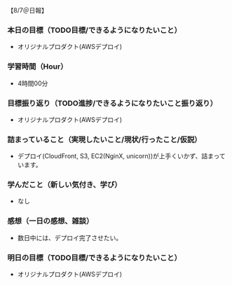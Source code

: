 【8/7＠日報】
### 本日の目標（TODO目標/できるようになりたいこと）
- オリジナルプロダクト(AWSデプロイ)
### 学習時間（Hour）
- 4時間00分
### 目標振り返り（TODO進捗/できるようになりたいこと振り返り）
- オリジナルプロダクト(AWSデプロイ)
### 詰まっていること（実現したいこと/現状/行ったこと/仮説）
- デプロイ(CloudFront, S3, EC2(NginX, unicorn))が上手くいかず、詰まっています。
### 学んだこと（新しい気付き、学び）
- なし
### 感想（一日の感想、雑談）
- 数日中には、デプロイ完了させたい。
### 明日の目標（TODO目標/できるようになりたいこと）
- オリジナルプロダクト(AWSデプロイ)
